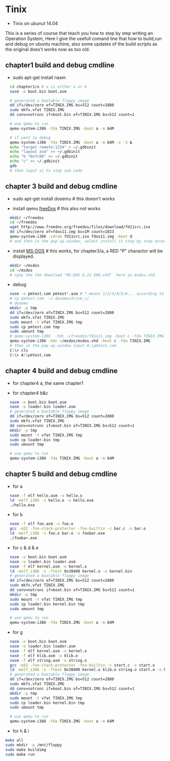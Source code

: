 # Tinix

* Tinix on ubunut 14.04

This is a series of course that teach you how to step by step writing an Operation System, Here I give the usefull comand line that how to build,run and debug on ubuntu machine, also some updates of the build scripts as the original does't works now as too old.

## chapter1 build and debug cmdline

* sudo apt-get install nasm

```sh
  cd chapter1/x # x is either a or b
  nasm -o boot.bin boot.asm

  # generated a bootable floppy image
  dd if=/dev/zero of=TINIX.IMG bs=512 count=2880
  sudo mkfs.vfat TINIX.IMG
  dd conv=notrunc if=boot.bin of=TINIX.IMG bs=512 count=1

  # use qemu to run
  qemu-system-i386 -fda TINIX.IMG -boot a -m 64M

  # if want to debug
  qemu-system-i386 -fda TINIX.IMG -boot a -m 64M -s -S &
  echo "target remote:1234" > ~/.gdbinit
  echo "layout asm" >> ~/.gdbinit
  echo "b *0x7c00" >> ~/.gdbinit
  echo "c" >> ~/.gdbinit
  gdb
  # then input si to step asm code
```

## chapter 3 build and debug cmdline

* sudo apt-get install dosemu # this doesn't works

* install qemu [freeDos](http://joelinoff.com/blog/?p=431) # this also not works

```sh
  mkdir ~/freedos
  cd ~/freedos
  wget http://www.freedos.org/freedos/files/download/fd11src.iso
  dd if=/dev/zero of=fdos11.img bs=1M count=1023
  qemu-system-i386 -cdrom fd11src.iso fdos11.img -boot d
  # and then in the pop up window, select install it step by step according to page [freeDos](http://joelinoff.com/blog/?p=431)
```

* install [MS-DOS](https://winworldpc.com/product/ms-dos/622) # this works, for chapter3/a, a RED "P" charactor will be displayed.

```sh
  mkdir ~/msdos
  cd ~/msdos
  # cpoy the the download "MS-DOS 6.22 VHD.vhd"  here as msdos.vhd
```
* debug 

```sh
  nasm -o pmtest.com pmtest*.asm # * means 1/2/3/4/5/6... according to each chapter
  # cp pmtest.com  ~/.dosemu/drive_c/
  # dosemu
  mkdir -p tmp
  dd if=/dev/zero of=TINIX.IMG bs=512 count=2880
  sudo mkfs.vfat TINIX.IMG
  sudo mount -t vfat TINIX.IMG tmp
  sudo cp pmtest.com tmp
  sudo umount tmp
  # qemu-system-i386  -hdc ~/freedos/fdos11.img -boot c -fda TINIX.IMG
  qemu-system-i386 -hdc ~/msdos/msdos.vhd -boot c -fda TINIX.IMG
  # then in the pop up window input A:\pmtest.com
  C:\> cls
  C:\> A:\pmtest.com
```

## chapter 4 build and debug cmdline

* for chapter4 a, the same chapter1

* for chapter4 b&c

```sh
  nasm -o boot.bin boot.asm
  nasm -o loader.bin loader.asm
  # generated a bootable floppy image
  dd if=/dev/zero of=TINIX.IMG bs=512 count=2880
  sudo mkfs.vfat TINIX.IMG
  dd conv=notrunc if=boot.bin of=TINIX.IMG bs=512 count=1
  mkdir -p tmp
  sudo mount -t vfat TINIX.IMG tmp
  sudo cp loader.bin tmp
  sudo umount tmp

  # use qemu to run
  qemu-system-i386 -fda TINIX.IMG -boot a -m 64M

```

## chapter 5 build and debug cmdline

* for a

```sh
  nasm -f elf hello.asm -o hello.o
  ld -melf_i386 -s hello.o -o hello.exe
  ./hello.exe
```

* for b

```sh
  nasm -f elf foo.asm -o foo.o
  gcc -m32 -fno-stack-protector -fno-builtin -c bar.c -o bar.o
  ld -melf_i386 -s foo.o bar.o -o foobar.exe
  ./foobar.exe
```

* for c & d & e

```sh
  nasm -o boot.bin boot.asm
  nasm -o loader.bin loader.asm
  nasm -f elf kernel.asm -o kernel.o
  ld -melf_i386 -s -Ttext 0x30400 kernel.o -o kernel.bin
  # generated a bootable floppy image
  dd if=/dev/zero of=TINIX.IMG bs=512 count=2880
  sudo mkfs.vfat TINIX.IMG
  dd conv=notrunc if=boot.bin of=TINIX.IMG bs=512 count=1
  mkdir -p tmp
  sudo mount -t vfat TINIX.IMG tmp
  sudo cp loader.bin kernel.bin tmp
  sudo umount tmp

  # use qemu to run
  qemu-system-i386 -fda TINIX.IMG -boot a -m 64M
```

* for g

```sh
  nasm -o boot.bin boot.asm
  nasm -o loader.bin loader.asm
  nasm -f elf kernel.asm -o kernel.o
  nasm -f elf klib.asm -o klib.o
  nasm -f elf string.asm -o string.o
  gcc -m32 -fno-stack-protector -fno-builtin -c start.c -o start.o
  ld -melf_i386 -s -Ttext 0x30400 kernel.o klib.o string.o start.o -o kernel.bin
  # generated a bootable floppy image
  dd if=/dev/zero of=TINIX.IMG bs=512 count=2880
  sudo mkfs.vfat TINIX.IMG
  dd conv=notrunc if=boot.bin of=TINIX.IMG bs=512 count=1
  mkdir -p tmp
  sudo mount -t vfat TINIX.IMG tmp
  sudo cp loader.bin kernel.bin tmp
  sudo umount tmp

  # use qemu to run
  qemu-system-i386 -fda TINIX.IMG -boot a -m 64M
```

* for h & i

```sh
make all
sudo mkdir -p /mnt/floppy
sudo make buildimg
sudo make run
```
